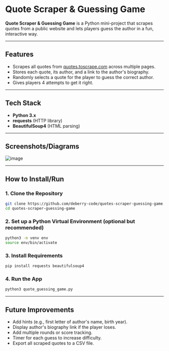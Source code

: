 # Quote Scraper & Guessing Game

**Quote Scraper & Guessing Game** is a Python mini-project that scrapes quotes from a public website and lets players guess the author in a fun, interactive way.

---

## Features
- Scrapes all quotes from [quotes.toscrape.com](http://quotes.toscrape.com) across multiple pages.
- Stores each quote, its author, and a link to the author's biography.
- Randomly selects a quote for the player to guess the correct author.
- Gives players 4 attempts to get it right.

---

## Tech Stack
- **Python 3.x**
- **requests** (HTTP library)
- **BeautifulSoup4** (HTML parsing)

---

## Screenshots/Diagrams
![image](https://github.com/user-attachments/assets/75cd88c5-88bd-41a2-9205-d04f67634987)

---
## How to Install/Run

### 1. Clone the Repository

```bash
git clone https://github.com/deberry-code/quotes-scraper-guessing-game.git
cd quotes-scraper-guessing-game

```

### 2. Set up a Python Virtual Environment (optional but recommended)

```bash
python3 -m venv env
source env/bin/activate

```

### 3. Install Requirements

```bash
pip install requests beautifulsoup4

```

### 4. Run the App

```bash
python3 quote_guessing_game.py

```

---

## Future Improvements

- Add hints (e.g., first letter of author's name, birth year).
- Display author's biography link if the player loses.
- Add multiple rounds or score tracking.
- Timer for each guess to increase difficulty.
- Export all scraped quotes to a CSV file.
